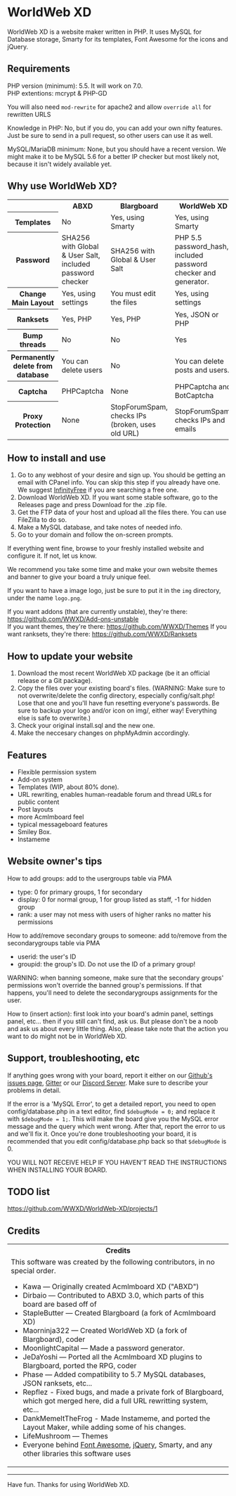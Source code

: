 # WorldWeb XD

WorldWeb XD is a website maker written in PHP. It uses MySQL for Database storage, Smarty for its templates, Font Awesome for the icons and jQuery.

## Requirements

PHP version (minimum): 5.5. It will work on 7.0.    
PHP extentions: mcrypt & PHP-GD

You will also need `mod-rewrite` for apache2 and allow `override all` for rewritten URLS

Knowledge in PHP: No, but if you do, you can add your own nifty features. Just be sure to send in a pull request, so other users can use it as well.

MySQL/MariaDB minimum: None, but you should have a recent version. We might make it to be MySQL 5.6 for a better IP checker but most likely not, because it isn't widely available yet.

## Why use WorldWeb XD?

<table>
<tr><th></th><th>ABXD</th><th>Blargboard</th><th>WorldWeb XD</th></tr>
<tr><th>Templates</th><td>No</td><td>Yes, using Smarty</td><td>Yes, using Smarty</td></tr>
<tr><th>Password</th>
	<td>SHA256 with Global & User Salt, included password checker</td>
	<td>SHA256 with Global & User Salt</td>
	<td>PHP 5.5 password_hash, included password checker and generator.</td>
</tr>
<tr><th>Change Main Layout</th><td>Yes, using settings</td><td>You must edit the files</td><td>Yes, using settings</td></tr>
<tr><th>Ranksets</th><td>Yes, PHP</td><td>Yes, PHP</td><td>Yes, JSON or PHP</td></tr>
<tr><th>Bump threads</th><td>No</td><td>No</td><td>Yes</td></tr>
<tr><th>Permanently delete from database</th><td>You can delete users</td><td>No</td><td>You can delete posts and users.</td></tr>
<tr><th>Captcha</th><td>PHPCaptcha</td><td>None</td><td>PHPCaptcha and BotCaptcha</td></tr>
<tr><th>Proxy Protection</th><td>None</td><td>StopForumSpam, checks IPs (broken, uses old URL)</td><td>StopForumSpam, checks IPs and emails</td></tr>
</table>

## How to install and use

1. Go to any webhost of your desire and sign up. You should be getting an email with CPanel info. You can skip this step if you already have one. We suggest [InfinityFree](https://infinityfree.net/) if you are searching a free one.
2. Download WorldWeb XD. If you want some stable software, go to the Releases page and press Download for the .zip file.
3. Get the FTP data of your host and upload all the files there. You can use FileZilla to do so.
4. Make a MySQL database, and take notes of needed info.
5. Go to your domain and follow the on-screen prompts.

If everything went fine, browse to your freshly installed website and configure it. If not, let us know.

We recommend you take some time and make your own website themes and banner to give your board a truly unique feel.

If you want to have a image logo, just be sure to put it in the `img` directory, under the name `logo.png`.

If you want addons (that are currently unstable), they're there: https://github.com/WWXD/Add-ons-unstable     
If you want themes, they're there: https://github.com/WWXD/Themes
If you want ranksets, they're there: https://github.com/WWXD/Ranksets

## How to update your website

1. Download the most recent WorldWeb XD package (be it an official release or a Git package).
2. Copy the files over your existing board's files. (WARNING: Make sure to not overwrite/delete the config directory, especially config/salt.php! Lose that one and you'll have fun resetting everyone's passwords. Be sure to backup your logo and/or icon on img/, either way! Everything else is safe to overwrite.)
3. Check your original install.sql and the new one.
4. Make the neccesary changes on phpMyAdmin accordingly.

## Features

 * Flexible permission system
 * Add-on system
 * Templates (WIP, about 80% done).
 * URL rewriting, enables human-readable forum and thread URLs for public content
 * Post layouts
 * more Acmlmboard feel
 * typical messageboard features
 * Smiley Box.
 * Instameme

## Website owner's tips

How to add groups: add to the usergroups table via PMA
 * type: 0 for primary groups, 1 for secondary
 * display: 0 for normal group, 1 for group listed as staff, -1 for hidden group
 * rank: a user may not mess with users of higher ranks no matter his permissions

 
How to add/remove secondary groups to someone: add to/remove from the secondarygroups table via PMA
 * userid: the user's ID
 * groupid: the group's ID. Do not use the ID of a primary group!

WARNING: when banning someone, make sure that the secondary groups' permissions won't override the banned group's permissions. If that happens, you'll need to delete the secondarygroups assignments for the user.

How to (insert action): first look into your board's admin panel, settings panel, etc... then if you still can't find, ask us. But please don't be a noob and ask us about every little thing. Also, please take note that the action you want to do might not be in WorldWeb XD.

## Support, troubleshooting, etc

If anything goes wrong with your board, report it either on our [Github's issues page](https://github.com/WWXD/WorldWeb-XD/issues), [Gitter](https://gitter.im/WWXD/Lobby?utm_source=share-link&utm_medium=link&utm_campaign=share-link) or our [Discord Server](https://discord.gg/t52Tgvt). Make sure to describe your problems in detail.

If the error is a 'MySQL Error', to get a detailed report, you need to open config/database.php in a text editor, find `$debugMode = 0;` and replace it with `$debugMode = 1;`. 
This will make the board give you the MySQL error message and the query which went wrong. After that, report the error to us and we'll fix it. Once you're done troubleshooting your board, it is recommended that you edit config/database.php back so that `$debugMode` is 0.

YOU WILL NOT RECEIVE HELP IF YOU HAVEN'T READ THE INSTRUCTIONS WHEN INSTALLING YOUR BOARD.

## TODO list

https://github.com/WWXD/WorldWeb-XD/projects/1
 
## Credits

<table>
	<tr><th>Credits</th></tr>
	<tr><td>
		This software was created by the following contributors, in no special order.<br>
	<ul>
		<li>Kawa — Originally created Acmlmboard XD ("ABXD")</li>
		<li>Dirbaio — Contributed to ABXD 3.0, which parts of this board are based off of</li>
		<li>StapleButter — Created Blargboard (a fork of Acmlmboard XD)</li>
		<li>Maorninja322 — Created WorldWeb XD (a fork of Blargboard), coder</li>
		<li>MoonlightCapital — Made a password generator.</li>
		<li>JeDaYoshi — Ported all the Acmlmboard XD plugins to Blargboard, ported the RPG, coder</li>
		<li>Phase — Added compatibility to 5.7 MySQL databases, JSON ranksets, etc...</li>
		<li>Repflez - Fixed bugs, and made a private fork of Blargboard, which got merged here, did a full URL rewritting system, etc...</li>
		<li>DankMemeItTheFrog - Made Instameme, and ported the Layout Maker, while adding some of his changes.</li>
		<li>LifeMushroom — Themes</li>
		<li>Everyone behind <a href="https://fortawesome.github.io/Font-Awesome/">Font Awesome</a>, <a href="https://jquery.com/">jQuery</a>, Smarty, and any other libraries this software uses</li>
	</ul>
	</td></tr>
</table>

-------------------------------------------------------------------------------

Have fun. Thanks for using WorldWeb XD.
